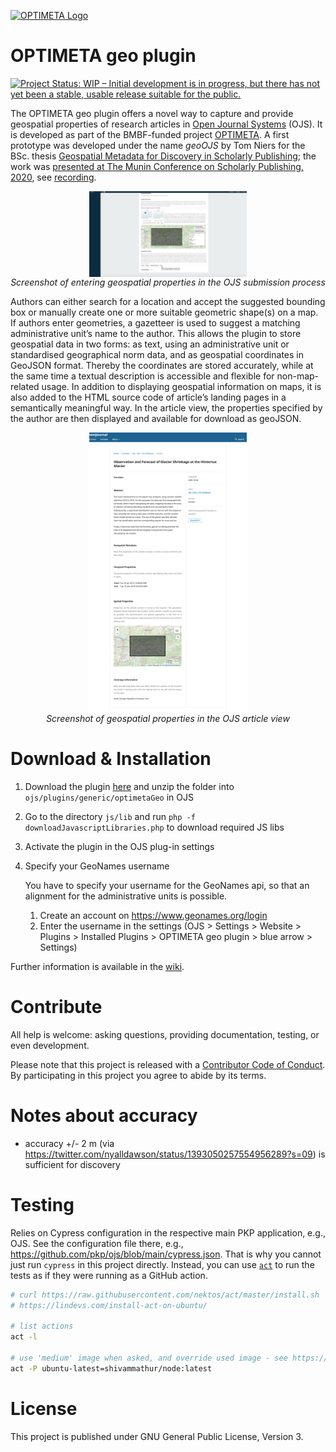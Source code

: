 [![OPTIMETA Logo](https://projects.tib.eu/fileadmin/_processed_/e/8/csm_Optimeta_Logo_web_98c26141b1.png)](https://projects.tib.eu/optimeta/en/)

# OPTIMETA geo plugin

[![Project Status: WIP – Initial development is in progress, but there has not yet been a stable, usable release suitable for the public.](https://www.repostatus.org/badges/latest/wip.svg)](https://www.repostatus.org/#wip)

The OPTIMETA geo plugin offers a novel way to capture and provide geospatial properties of research articles in [Open Journal Systems](https://pkp.sfu.ca/ojs/) (OJS).
It is developed as part of the BMBF-funded project [OPTIMETA](https://projects.tib.eu/optimeta/en/).
A first prototype was developed under the name *geoOJS* by Tom Niers for the BSc. thesis [Geospatial Metadata for Discovery in Scholarly Publishing](http://nbn-resolving.de/urn:nbn:de:hbz:6-69029469735); the work was [presented at The Munin Conference on Scholarly Publishing, 2020](https://doi.org/10.7557/5.5590), see [recording](https://youtu.be/-Lc9AjHq_AY).

<div style="text-align:center">
<img src="screenshots/SubmissionView.png" alt="Alt-Text" title="Screenshot of entering geospatial properties in the OJS submission process" width="50%" align="middle"/>
<br/>
<em>Screenshot of entering geospatial properties in the OJS submission process</em>
</div>

Authors can either search for a location and accept the suggested bounding box or manually create one or more suitable geometric shape(s) on a map.
If authors enter geometries, a gazetteer is used to suggest a matching administrative unit’s name to the author.
This allows the plugin to store geospatial data in two forms: as text, using an administrative unit or standardised geographical norm data, and as geospatial coordinates in GeoJSON format.
Thereby the coordinates are stored accurately, while at the same time a textual description is accessible and flexible for non-map-related usage.
In addition to displaying geospatial information on maps, it is also added to the HTML source code of article’s landing pages in a semantically meaningful way.
In the article view, the properties specified by the author are then displayed and available for download as geoJSON.

<div style="text-align:center">
<img src="screenshots/ArticleView.png" alt="screenshot of geo plugin" title="Screenshot of geospatial properties in the OJS article view" width="50%" align="middle"/>
<br/>
<em>Screenshot of geospatial properties in the OJS article view</em>
</div>

# Download & Installation

1. Download the plugin [here](https://github.com/TIBHannover/optimetaGeo/) and unzip the folder into `ojs/plugins/generic/optimetaGeo` in OJS
1. Go to the directory `js/lib` and run `php -f downloadJavascriptLibraries.php` to download required JS libs
1. Activate the plugin in the OJS plug-in settings
1. Specify your GeoNames username

   You have to specify your username for the GeoNames api, so that an alignment for the administrative units is possible.

   1. Create an account on <https://www.geonames.org/login>
   1. Enter the username in the settings (OJS > Settings > Website > Plugins > Installed Plugins > OPTIMETA geo plugin > blue arrow > Settings)

Further information is available in the [wiki](https://github.com/tnier01/geoOJS/wiki).

# Contribute

All help is welcome: asking questions, providing documentation, testing, or even development.

Please note that this project is released with a [Contributor Code of Conduct](CONDUCT.md).
By participating in this project you agree to abide by its terms.

# Notes about accuracy

- accuracy +/- 2 m (via https://twitter.com/nyalldawson/status/1393050257554956289?s=09) is sufficient for discovery

# Testing

Relies on Cypress configuration in the respective main PKP application, e.g., OJS.
See the configuration file there, e.g., <https://github.com/pkp/ojs/blob/main/cypress.json>.
That is why you cannot just run `cypress` in this project directly.
Instead, you can use [`act`](https://github.com/nektos/act) to run the tests as if they were running as a GitHub action.

```bash
# curl https://raw.githubusercontent.com/nektos/act/master/install.sh | sudo bash 
# https://lindevs.com/install-act-on-ubuntu/

# list actions
act -l

# use 'medium' image when asked, and override used image - see https://github.com/shivammathur/setup-php#local-testing-setup
act -P ubuntu-latest=shivammathur/node:latest
```

# License

This project is published under GNU General Public License, Version 3.
